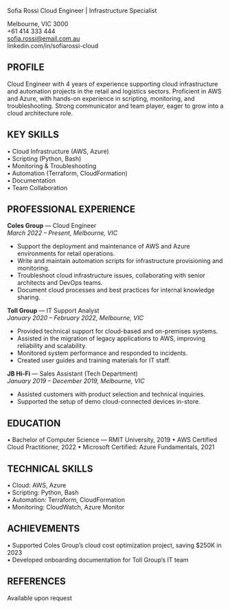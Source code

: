 Sofia Rossi
Cloud Engineer | Infrastructure Specialist

Melbourne, VIC 3000  
+61 414 333 444  
sofia.rossi@email.com.au  
linkedin.com/in/sofiarossi-cloud

## PROFILE

Cloud Engineer with 4 years of experience supporting cloud infrastructure and automation projects in the retail and logistics sectors. Proficient in AWS and Azure, with hands-on experience in scripting, monitoring, and troubleshooting. Strong communicator and team player, eager to grow into a cloud architecture role.

## KEY SKILLS

• Cloud Infrastructure (AWS, Azure)  
• Scripting (Python, Bash)  
• Monitoring & Troubleshooting  
• Automation (Terraform, CloudFormation)  
• Documentation  
• Team Collaboration

## PROFESSIONAL EXPERIENCE

**Coles Group** — Cloud Engineer  
_March 2022 – Present, Melbourne, VIC_

- Support the deployment and maintenance of AWS and Azure environments for retail operations.
- Write and maintain automation scripts for infrastructure provisioning and monitoring.
- Troubleshoot cloud infrastructure issues, collaborating with senior architects and DevOps teams.
- Document cloud processes and best practices for internal knowledge sharing.

**Toll Group** — IT Support Analyst  
_January 2020 – February 2022, Melbourne, VIC_

- Provided technical support for cloud-based and on-premises systems.
- Assisted in the migration of legacy applications to AWS, improving reliability and scalability.
- Monitored system performance and responded to incidents.
- Created user guides and training materials for IT staff.

**JB Hi-Fi** — Sales Assistant (Tech Department)  
_January 2019 – December 2019, Melbourne, VIC_

- Assisted customers with product selection and technical inquiries.
- Supported the setup of demo cloud-connected devices in-store.

## EDUCATION

• Bachelor of Computer Science — RMIT University, 2019
• AWS Certified Cloud Practitioner, 2022
• Microsoft Certified: Azure Fundamentals, 2021

## TECHNICAL SKILLS

• Cloud: AWS, Azure  
• Scripting: Python, Bash  
• Automation: Terraform, CloudFormation  
• Monitoring: CloudWatch, Azure Monitor

## ACHIEVEMENTS

• Supported Coles Group’s cloud cost optimization project, saving $250K in 2023  
• Developed onboarding documentation for Toll Group’s IT team

## REFERENCES

Available upon request
